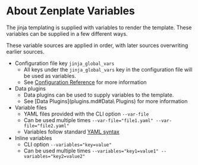 # About Zenplate Variables

The jinja templating is supplied with variables to render the template. 
These variables can be supplied in a few different ways.

These variable sources are applied in order, with later sources overwriting earlier sources.

- Configuration file key `jinja_global_vars`
  - All keys under the `jinja_global_vars` key in the configuration file will be used as variables.
  - See [Configuration Reference](config.md) for more information 
- Data plugins
  - Data plugins can be used to supply variables to the template.
  - See [Data Plugins](plugins.md#Data\ Plugins) for more information
- Variable files 
  - YAML files provided with the CLI option `--var-file`
  - Can be used multiple times `--var-file="file1.yaml" --var-file="file2.yaml"`
  - Variables follow standard [YAML syntax](https://yaml.org/spec/1.2.2/)
- Inline variables
  - CLI option `--variables="key=value"`
  - Can be used multiple times `--variables="key1=value1" --variables="key2=value2"`